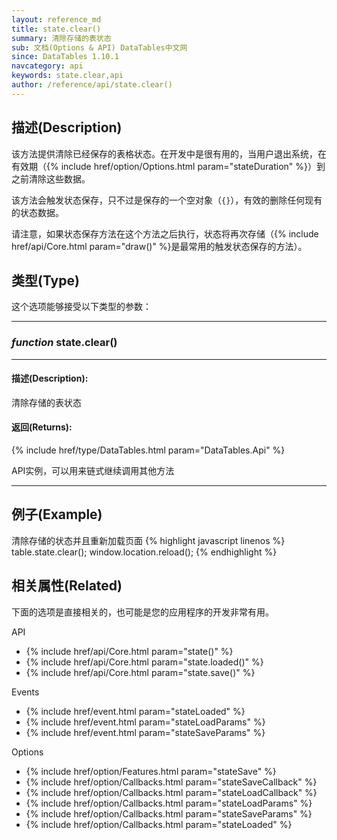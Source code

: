 ```yaml
---
layout: reference_md
title: state.clear()
summary: 清除存储的表状态
sub: 文档(Options & API) DataTables中文网
since: DataTables 1.10.1
navcategory: api
keywords: state.clear,api
author: /reference/api/state.clear()
---
```




## 描述(Description)

该方法提供清除已经保存的表格状态。在开发中是很有用的，当用户退出系统，在有效期（{% include href/option/Options.html param="stateDuration" %}）到之前清除这些数据。

该方法会触发状态保存，只不过是保存的一个空对象（`{}`），有效的删除任何现有的状态数据。

请注意，如果状态保存方法在这个方法之后执行，状态将再次存储（{% include href/api/Core.html param="draw()" %}是最常用的触发状态保存的方法）。


## 类型(Type)
这个选项能够接受以下类型的参数：

---
    
### _function_ **state.clear()**   

---

#### 描述(Description):
清除存储的表状态

#### 返回(Returns):
{% include href/type/DataTables.html param="DataTables.Api" %}

API实例，可以用来链式继续调用其他方法

--- 
    
## 例子(Example)

清除存储的状态并且重新加载页面
{% highlight javascript linenos %}
table.state.clear();
window.location.reload();
{% endhighlight %}



## 相关属性(Related)
下面的选项是直接相关的，也可能是您的应用程序的开发非常有用。

API

- {% include href/api/Core.html param="state()" %}
- {% include href/api/Core.html param="state.loaded()" %}
- {% include href/api/Core.html param="state.save()" %}

Events

- {% include href/event.html param="stateLoaded" %}
- {% include href/event.html param="stateLoadParams" %}
- {% include href/event.html param="stateSaveParams" %}

Options

- {% include href/option/Features.html param="stateSave" %}
- {% include href/option/Callbacks.html param="stateSaveCallback" %}
- {% include href/option/Callbacks.html param="stateLoadCallback" %}
- {% include href/option/Callbacks.html param="stateLoadParams" %}
- {% include href/option/Callbacks.html param="stateSaveParams" %}
- {% include href/option/Callbacks.html param="stateLoaded" %}

